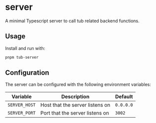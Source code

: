 # server

A minimal Typescript server to call tub related backend functions.

## Usage

Install and run with:

```sh
pnpm tub-server
```

## Configuration

The server can be configured with the following environment variables:

| Variable             | Description                                                          | Default                                                                                  |
| -------------------- | -------------------------------------------------------------------- | ---------------------------------------------------------------------------------------- |
| `SERVER_HOST`        | Host that the server listens on                              | `0.0.0.0`                                                                                |
| `SERVER_PORT`        | Port that the server listens on                              | `3002`                                                                                   |


